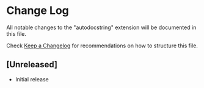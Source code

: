 # Change Log
All notable changes to the "autodocstring" extension will be documented in this file.

Check [Keep a Changelog](http://keepachangelog.com/) for recommendations on how to structure this file.

## [Unreleased]
- Initial release